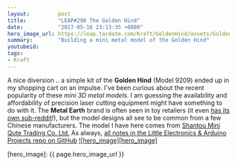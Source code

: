 ```yaml
---
layout:         post
title:          "LEAP#298 The Golden Hind"
date:           "2017-05-16 23:13:35 +0800"
hero_image_url: https://leap.tardate.com/Kraft/GoldenHind/assets/GoldenHind_build.jpg
summary:        "Building a mini metal model of the Golden Hind"
youtubeid:
tags:
- Kraft
---
```


A nice diversion .. a simple kit of the **Golden Hind** (Model 9209) ended up in my shopping cart on an impulse.
I've been curious about the recent popularity of these *mini 3D metal models*.
I am guessing the availability and affordability of precision laser cutting equipment might have something to do with it.
The **Metal Earth** brand is often seen in toy retailers (it even [has its own sub-reddit](https://www.reddit.com/r/metalearth/)!),
but the model designs all see to be common from a few Chinese manufacturers. The model I have here comes from
[Shantou Mini Qute Trading Co. Ltd.](https://mqfun.en.alibaba.com/)
As always, [all notes in the Little Electronics & Arduino Projects repo on GitHub][project]
[![hero_image][hero_image]][project]

[leap]: https://leap.tardate.com
[project]: https://github.com/tardate/LittleArduinoProjects/tree/master/Kraft/GoldenHind
[hero_image]: {{ page.hero_image_url }}
